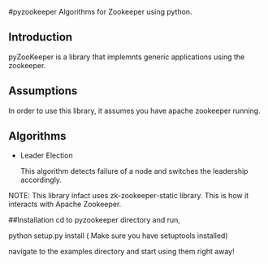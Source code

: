 #pyzookeeper
Algorithms for Zookeeper using python.
 
## Introduction
pyZooKeeper is a library that implemnts generic applications using the zookeeper.

## Assumptions
In order to use this library, it assumes you have apache zookeeper running.
## Algorithms
  * Leader Election
  
    This algorithm detects failure of a node and switches the leadership accordingly. 

 
NOTE: This library infact uses zk-zookeeper-static library.  This is how it interacts
with Apache Zookeeper.

##Installation
cd to pyzookeeper directory and run, 

python setup.py install ( Make sure you have setuptools installed)

navigate to the examples directory and start using them right away!
